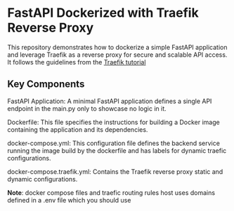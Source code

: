 # FastAPI Dockerized with Traefik Reverse Proxy

This repository demonstrates how to dockerize a simple FastAPI application and leverage Traefik as a reverse proxy for secure and scalable API access. It follows the guidelines from the 
[Traefik tutorial](https://traefik.io/resources/traefik-fastapi-kuberrnetes-ai-ml/?utm_campaign=Influencer:%20Sebastian%20Ramirez,%20FastAPI%20&amp;utm_content=155438367&amp;utm_medium=social&amp;utm_source=twitter&amp;hss_channel=tw-4890312130 )
  

## Key Components
FastAPI Application: A minimal FastAPI application defines a single API endpoint in the main.py only to showcase no logic in it.

Dockerfile: This file specifies the instructions for building a Docker image containing the application and its dependencies.

docker-compose.yml: This configuration file defines the backend service running the image build by the dockerfile and has labels  for dynamic traefic configurations.

docker-compose.traefik.yml: Contains the Traefik reverse proxy static and dynamic configurations.



**Note**: docker compose files and traefic routing rules host uses domains defined in a .env file which you should use
